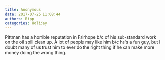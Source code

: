 ```yaml
---
title: Anonymous
date: 2017-07-25 11:08:44
authors: Ripp
categories: Holiday
---
```


 Pittman has a horrible reputation in Fairhope b/c of his sub-standard work on the oil spill clean up.  A lot of people may like him b/c he's a fun guy, but I doubt many of us trust him to ever do the right thing if he can make more money doing the wrong thing.
